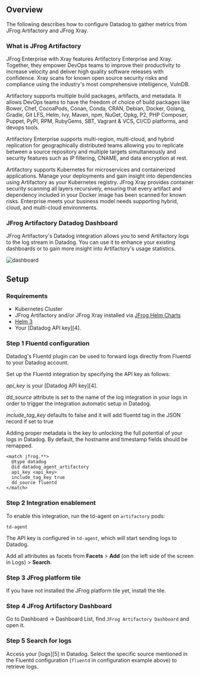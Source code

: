 

## Overview
The following describes how to configure Datadog to gather metrics from JFrog Artifactory and JFrog Xray.

### What is JFrog Artifactory
JFrog Enterprise with Xray features Artifactory Enterprise and Xray. Together, they empower DevOps teams to improve their productivity to increase velocity and deliver high quality software releases with confidence. Xray scans for known open source security risks and compliance using the industry's most comprehensive intelligence, VulnDB.

Artifactory supports multiple build packages, artifacts, and metadata. It allows DevOps teams to have the freedom of choice of build packages like Bower, Chef, CocoaPods, Conan, Conda, CRAN, Debian, Docker, Golang, Gradle, Git LFS, Helm, Ivy, Maven, npm, NuGet, Opkg, P2, PHP Composer, Puppet, PyPI, RPM, RubyGems, SBT, Vagrant & VCS, CI/CD platforms, and devops tools.

Artifactory Enterprise supports multi-region, multi-cloud, and hybrid replication for geographically distributed teams allowing you to replicate between a source repository and multiple targets simultaneously and security features such as IP filtering, CNAME, and data encryption at rest.

Artifactory supports Kubernetes for microservices and containerized applications. Manage your deployments and gain insight into dependencies using Artifactory as your Kubernetes registry. JFrog Xray provides container security scanning all layers recursively, ensuring that every artifact and dependency included in your Docker image has been scanned for known risks. Enterprise meets your business model needs supporting hybrid, cloud, and multi-cloud environments.

### JFrog Artifactory Datadog Dashboard

JFrog Artifactory's Datadog integration allows you to send Artifactory logs to the log stream in Datadog. You can use it to enhance your existing dashboards or to gain more insight into Artifactory's usage statistics.

![dashboard][3]

## Setup

### Requirements

* Kubernetes Cluster
* JFrog Artifactory and/or JFrog Xray installed via [JFrog Helm Charts][1]
* [Helm 3][2]
* Your [Datadog API key][4].

### Step 1 Fluentd configuration
Datadog's Fluentd plugin can be used to forward logs directly from Fluentd to your Datadog account.

Set up the Fluentd integration by specifying the API key as follows:

_api_key_ is your [Datadog API key][4].

_dd_source_ attribute is set to the name of the log integration in your logs in order to trigger the integration automatic setup in Datadog.

_include_tag_key_ defaults to false and it will add fluentd tag in the JSON record if set to true

Adding proper metadata is the key to unlocking the full potential of your logs in Datadog. By default, the hostname and timestamp fields should be remapped.

```
<match jfrog.**>
  @type datadog
  @id datadog_agent_artifactory
  api_key <api_key>
  include_tag_key true
  dd_source fluentd
</match>
```

### Step 2 Integration enablement

To enable this integration, run the td-agent on `artifactory` pods:

``` 
td-agent
```

The API key is configured in `td-agent`, which will start sending logs to Datadog. 

Add all attributes as facets from **Facets** > **Add** (on the left side of the screen in Logs) > **Search**.

### Step 3 JFrog platform tile 
If you have not installed the JFrog platform tile yet, install the tile.

### Step 4 JFrog Artifactory Dashboard
Go to Dashboard -> Dashboard List, find `JFrog Artifactory Dashboard` and open it.

### Step 5 Search for logs
Access your [logs][5] in Datadog. Select the specific source mentioned in the Fluentd configuration (`fluentd` in configuration example above) to retrieve logs.


[1]: https://github.com/jfrog/charts
[2]: https://helm.sh/
[3]: https://raw.githubusercontent.com/DataDog/integrations-extras/master/jfrog_platform/images/dashboard.png
